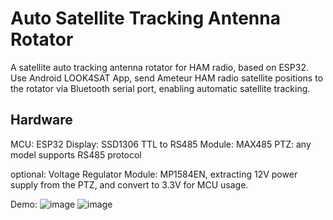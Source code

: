 # Auto Satellite Tracking Antenna Rotator
A satellite auto tracking antenna rotator for HAM radio, based on ESP32. 
Use Android LOOK4SAT App, send Ameteur HAM radio satellite positions to the rotator via Bluetooth serial port, enabling automatic satellite tracking.

## Hardware
MCU: ESP32
Display: SSD1306
TTL to RS485 Module: MAX485
PTZ: any model supports RS485 protocol

optional:
Voltage Regulator Module: MP1584EN, extracting 12V power supply from the PTZ, and convert to 3.3V for MCU usage.

Demo:
![image](https://github.com/thedonalddon/Sat-Antenna-Rotator/assets/43942741/d9639b92-4860-4a61-b26a-5ff2877d7408)
![image](https://github.com/thedonalddon/Sat-Antenna-Rotator/assets/43942741/41296b9e-caf3-4814-81f1-4360dfb08afa)
